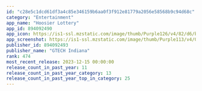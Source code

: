 ```yaml
---
id: "c28e5c1dcd61df3a4c85e346159b6aa0f3f912e81779a2056e58568b9c94d68c"
category: "Entertainment"
app_name: "Hoosier Lottery"
app_id: 894092490
app_icon: https://is1-ssl.mzstatic.com/image/thumb/Purple126/v4/82/d6/b0/82d6b0b4-2902-05fa-3898-af65d446fc83/AppIcon-0-0-1x_U007emarketing-0-0-0-10-0-0-sRGB-0-0-0-GLES2_U002c0-512MB-85-220-0-0.png/1024x1024bb.png
app_screenshot: https://is1-ssl.mzstatic.com/image/thumb/Purple113/v4/03/09/e5/0309e512-2be0-357b-4744-662281435cb4/pr_source.png/1242x2688bb.png
publisher_id: 894092493
publisher_name: "GTECH Indiana"
rank: 474
most_recent_release: 2023-12-15 00:00:00
release_count_in_past_year: 11
release_count_in_past_year_category: 13
release_count_in_past_year_top_in_category: 25
---
```

